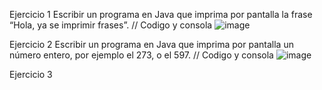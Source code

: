 Ejercicio 1
Escribir un programa en Java que imprima por pantalla la frase “Hola, ya se imprimir frases”. // Codigo y consola
![image](https://github.com/user-attachments/assets/d62945e4-3377-4695-b786-8df31162382e)

Ejercicio 2
Escribir un programa en Java que imprima por pantalla un número entero, por ejemplo el 273, o el 597. // Codigo y consola
![image](https://github.com/user-attachments/assets/042dfe09-3d8d-4702-86b9-e60008cfc9f1)

Ejercicio 3

